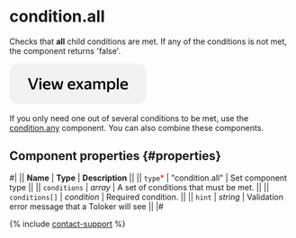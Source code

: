 # condition.all

Checks that **all** child conditions are met. If any of the conditions is not met, the component returns 'false'.

[![View example in the sandbox](../_images/buttons/view-example.svg)](https://ya.cc/t/oG54z4RK3vwCUQ)

If you only need one out of several conditions to be met, use the [condition.any](condition.any.md) component. You can also combine these components.

## Component properties {#properties}

#|
|| **Name** | **Type** | **Description** ||
|| `type`<span style="color: red">\*</span> | "condition.all" | Set component type ||
|| `conditions` | _array_ | A set of conditions that must be met. ||
|| `conditions[]` | _condition_ | Required condition. ||
|| `hint` | _string_ | Validation error message that a Toloker will see ||
|#

{% include [contact-support](../_includes/contact-support.md) %}
